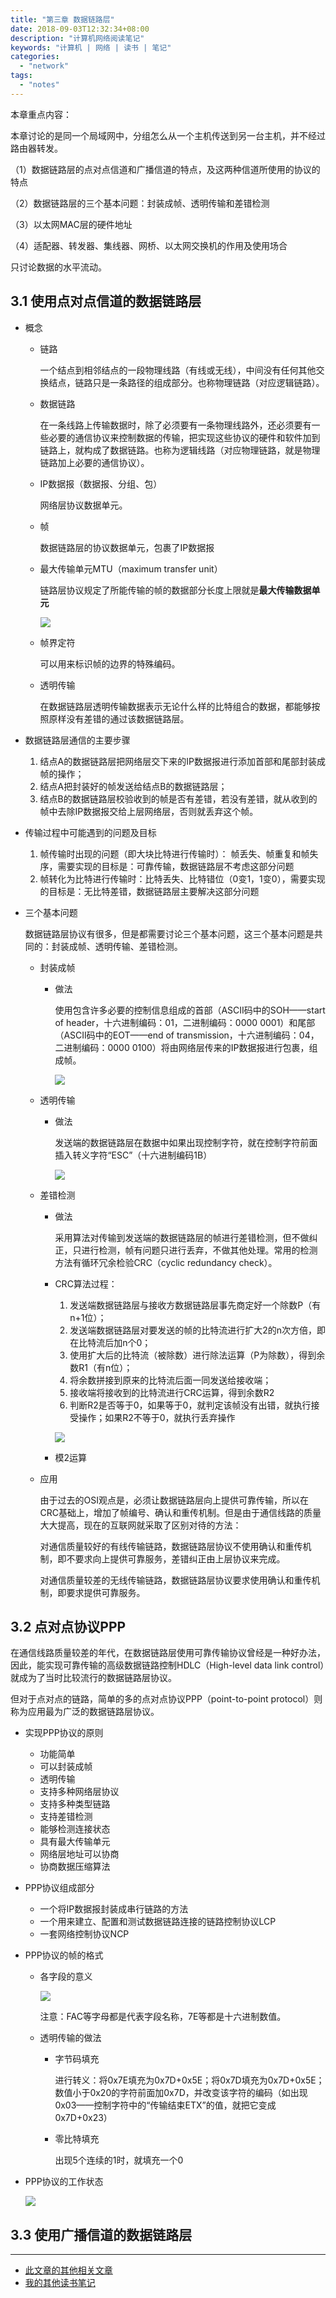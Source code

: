 ```yaml
---
title: "第三章 数据链路层"
date: 2018-09-03T12:32:34+08:00
description: "计算机网络阅读笔记"
keywords: "计算机 | 网络 | 读书 | 笔记"
categories:
  - "network"
tags:
  - "notes"
---
```


本章重点内容：

本章讨论的是同一个局域网中，分组怎么从一个主机传送到另一台主机，并不经过路由器转发。

（1）数据链路层的点对点信道和广播信道的特点，及这两种信道所使用的协议的特点

（2）数据链路层的三个基本问题：封装成帧、透明传输和差错检测

（3）以太网MAC层的硬件地址

（4）适配器、转发器、集线器、网桥、以太网交换机的作用及使用场合

只讨论数据的水平流动。

## 3.1 使用点对点信道的数据链路层

- 概念

  - 链路

    一个结点到相邻结点的一段物理线路（有线或无线），中间没有任何其他交换结点，链路只是一条路径的组成部分。也称物理链路（对应逻辑链路）。

  - 数据链路

    在一条线路上传输数据时，除了必须要有一条物理线路外，还必须要有一些必要的通信协议来控制数据的传输，把实现这些协议的硬件和软件加到链路上，就构成了数据链路。也称为逻辑线路（对应物理链路，就是物理链路加上必要的通信协议）。

  - IP数据报（数据报、分组、包）

    网络层协议数据单元。

  - 帧

    数据链路层的协议数据单元，包裹了IP数据报

  - 最大传输单元MTU（maximum transfer unit）

    链路层协议规定了所能传输的帧的数据部分长度上限就是**最大传输数据单元**

    ![](/img/study/network/3-4.png)

  - 帧界定符

    可以用来标识帧的边界的特殊编码。

  - 透明传输

    在数据链路层透明传输数据表示无论什么样的比特组合的数据，都能够按照原样没有差错的通过该数据链路层。

- 数据链路层通信的主要步骤

  1. 结点A的数据链路层把网络层交下来的IP数据报进行添加首部和尾部封装成帧的操作；
  2. 结点A把封装好的帧发送给结点B的数据链路层；
  3. 结点B的数据链路层校验收到的帧是否有差错，若没有差错，就从收到的帧中去除IP数据报交给上层网络层，否则就丢弃这个帧。

- 传输过程中可能遇到的问题及目标

  1. 帧传输时出现的问题（即大块比特进行传输时）： 帧丢失、帧重复和帧失序，需要实现的目标是：可靠传输，数据链路层不考虑这部分问题
  2. 帧转化为比特进行传输时：比特丢失、比特错位（0变1，1变0），需要实现的目标是：无比特差错，数据链路层主要解决这部分问题

- 三个基本问题

  数据链路层协议有很多，但是都需要讨论三个基本问题，这三个基本问题是共同的：封装成帧、透明传输、差错检测。

  - 封装成帧

    - 做法

      使用包含许多必要的控制信息组成的首部（ASCII码中的SOH——start of header，十六进制编码：01，二进制编码：0000 0001）和尾部（ASCII码中的EOT——end of transmission，十六进制编码：04，二进制编码：0000 0100）将由网络层传来的IP数据报进行包裹，组成帧。

      ![](/img/study/network/3-5.png)

  - 透明传输

    - 做法

      发送端的数据链路层在数据中如果出现控制字符，就在控制字符前面插入转义字符“ESC”（十六进制编码1B）

      ![](/img/study/network/3-7.png)

  - 差错检测

    - 做法

      采用算法对传输到发送端的数据链路层的帧进行差错检测，但不做纠正，只进行检测，帧有问题只进行丢弃，不做其他处理。常用的检测方法有循环冗余检验CRC（cyclic redundancy check）。

    - CRC算法过程：

      1. 发送端数据链路层与接收方数据链路层事先商定好一个除数P（有n+1位）；
      2. 发送端数据链路层对要发送的帧的比特流进行扩大2的n次方倍，即在比特流后加n个0；
      3. 使用扩大后的比特流（被除数）进行除法运算（P为除数），得到余数R1（有n位）；
      4. 将余数拼接到原来的比特流后面一同发送给接收端；
      5. 接收端将接收到的比特流进行CRC运算，得到余数R2
      6. 判断R2是否等于0，如果等于0，就判定该帧没有出错，就执行接受操作；如果R2不等于0，就执行丢弃操作

      ![](/img/study/network/3-8.png)

    - 模2运算

  - 应用

    由于过去的OSI观点是，必须让数据链路层向上提供可靠传输，所以在CRC基础上，增加了帧编号、确认和重传机制。但是由于通信线路的质量大大提高，现在的互联网就采取了区别对待的方法：

    对通信质量较好的有线传输链路，数据链路层协议不使用确认和重传机制，即不要求向上提供可靠服务，差错纠正由上层协议来完成。

    对通信质量较差的无线传输链路，数据链路层协议要求使用确认和重传机制，即要求提供可靠服务。

## 3.2 点对点协议PPP

在通信线路质量较差的年代，在数据链路层使用可靠传输协议曾经是一种好办法，因此，能实现可靠传输的高级数据链路控制HDLC（High-level data link control）就成为了当时比较流行的数据链路层协议。

但对于点对点的链路，简单的多的点对点协议PPP（point-to-point protocol）则称为应用最为广泛的数据链路层协议。

- 实现PPP协议的原则

  - 功能简单
  - 可以封装成帧
  - 透明传输
  - 支持多种网络层协议
  - 支持多种类型链路
  - 支持差错检测
  - 能够检测连接状态
  - 具有最大传输单元
  - 网络层地址可以协商
  - 协商数据压缩算法

- PPP协议组成部分

  - 一个将IP数据报封装成串行链路的方法
  - 一个用来建立、配置和测试数据链路连接的链路控制协议LCP
  - 一套网络控制协议NCP

- PPP协议的帧的格式

  - 各字段的意义

    ![](/img/study/network/3-10.png)

    注意：FAC等字母都是代表字段名称，7E等都是十六进制数值。

  - 透明传输的做法

    - 字节码填充

      进行转义：将0x7E填充为0x7D+0x5E；将0x7D填充为0x7D+0x5E；数值小于0x20的字符前面加0x7D，并改变该字符的编码（如出现0x03——控制字符中的“传输结束ETX”的值，就把它变成0x7D+0x23）

    - 零比特填充

      出现5个连续的1时，就填充一个0

- PPP协议的工作状态

  ![](/img/study/network/3-12.png)

## 3.3 使用广播信道的数据链路层


---

- <a href="/categories/network/" target="_blank">此文章的其他相关文章</a>
- <a href="/tags/notes/" target="_blank">我的其他读书笔记</a>
